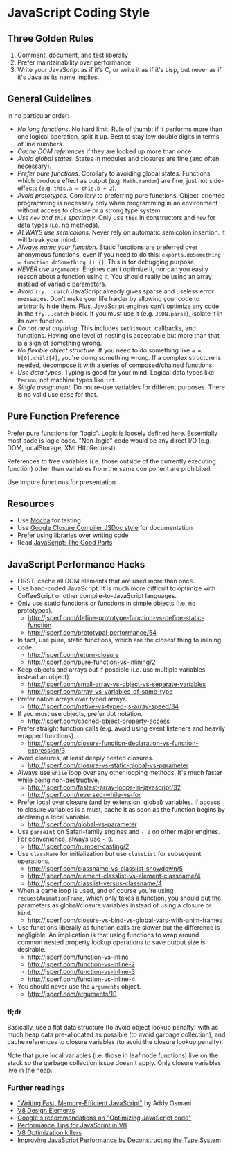 # JavaScript Coding Style

## Three Golden Rules

1. Comment, document, and test liberally
2. Prefer maintainability over performance
3. Write your JavaScript as if it's C, or write it as if it's Lisp, but never
   as if it's Java as its name implies.


## General Guidelines

In no particular order:

* *No long functions*. No hard limit. Rule of thumb: if it performs more than
  one logical operation, split it up. Best to stay low double digits in terms
  of line numbers.
* *Cache DOM references* if they are looked up more than once
* *Avoid global states*. States in modules and closures are fine (and
  often necessary).
* *Prefer pure functions*. Corollary to avoiding global states. Functions which
  produce effect as output (e.g. `Math.random`) are fine, just not side-effects
  (e.g. `this.a = this.b + 2`).
* *Avoid prototypes*. Corollary to preferring pure functions. Object-oriented
  programming is necessary only when programming in an environment without
  access to closure or a strong type system.
* *Use `new` and `this` sparingly*. Only use `this` in constructors and `new`
  for data types (i.e. no methods).
* *ALWAYS use semicolons*. Never rely on automatic semicolon insertion. It will
  break your mind.
* *Always name your function*. Static functions are preferred over anonymous
  functions, even if you need to do this: `exports.doSomething = function
  doSomething () {}`. This is for debugging purpose.
* *NEVER use `arguments`*. Engines can't optimize it, nor can you easily reason
  about a function using it. You should really be using an array instead of
  variadic parameters.
* *Avoid `try...catch`* JavaScript already gives sparse and useless error messages. Don't
  make your life harder by allowing your code to arbitrarily hide them. Plus,
  JavaScript engines can't optimize any code in the `try...catch` block. If you
  must use it (e.g. `JSON.parse`), isolate it in its own function.
* *Do not nest anything*. This includes `setTimeout`, callbacks, and functions.
  Having one level of nesting is acceptable but more than that is a sign of
  something wrong.
* *No flexible object structure*. If you need to do something like `a =
  b[0].child[4]`, you're doing something wrong. If a complex structure is
  needed, decompose it with a series of composed/chained functions.
* *Use data types*. Typing is good for your mind. Logical data types like
  `Person`, not machine types like `int`.
* *Single assignment*. Do not re-use variables for different purposes. There is
  no valid use case for that.


## Pure Function Preference

Prefer pure functions for "logic". Logic is loosely defined here. Essentially
most code is logic code. "Non-logic" code would be any direct I/O (e.g. DOM,
localStorage, XMLHttpRequest).

References to free variables (i.e. those outside of the currently executing
function) other than variables from the same component are prohibited.

Use impure functions for presentation.


## Resources

* Use [Mocha](http://visionmedia.github.io/mocha/) for testing
* Use [Google Closure Compiler JSDoc
  style](https://developers.google.com/closure/compiler/) for documentation
* Prefer using [libraries](https://www.npmjs.org/) over writing code
* Read [JavaScript: The Good
  Parts](http://books.google.com/books/about/JavaScript_The_Good_Parts.html?id=PXa2bby0oQ0C)


## JavaScript Performance Hacks

* FIRST, cache all DOM elements that are used more than once.
* Use hand-coded JavaScript. It is much more difficult to optimize with
  CoffeeScript or other compile-to-JavaScript languages.
* Only use static functions or functions in simple objects (i.e. no prototypes).
  - http://jsperf.com/define-prototype-function-vs-define-static-function
  - http://jsperf.com/prototypal-performance/54
* In fact, use pure, static functions, which are the closest thing to inlining
  code.
  - http://jsperf.com/return-closure
  - http://jsperf.com/pure-function-vs-inlining/2
* Keep objects and arrays out if possible (i.e. use multiple variables instead
  an object).
  - http://jsperf.com/small-array-vs-object-vs-separate-variables
  - http://jsperf.com/array-vs-variables-of-same-type
* Prefer native arrays over typed arrays.
  - http://jsperf.com/native-vs-typed-js-array-speed/34
* If you must use objects, prefer dot notation.
  - http://jsperf.com/cached-object-property-access
* Prefer straight function calls (e.g. avoid using event listeners and
  heavily wrapped functions).
  - http://jsperf.com/closure-function-declaration-vs-function-expression/3
* Avoid closures, at least deeply nested closures.
  - http://jsperf.com/closure-vs-static-global-vs-parameter
* Always use `while` loop over any other looping methods. It's much faster
  while being non-destructive.
  - http://jsperf.com/fastest-array-loops-in-javascript/32
  - http://jsperf.com/reversed-while-vs-for
* Prefer local over closure (and by extension, global) variables. If
  access to closure variables is a must, cache it as soon as the function
  begins by declaring a local variable.
  - http://jsperf.com/global-vs-parameter
* Use `parseInt` on Safari-family engines and `- 0` on other major engines. For
  convenience, always use `- 0`.
  - http://jsperf.com/number-casting/2
* Use `className` for initialization but use `classList` for subsequent
  operations.
  - http://jsperf.com/classname-vs-classlist-showdown/5
  - http://jsperf.com/element-classlist-vs-element-classname/4
  - http://jsperf.com/classlist-versus-classname/4
* When a game loop is used, and of course you're using `requestAnimationFrame`,
  which only takes a function, you should put the parameters as global/closure
  variables instead of using a closure or `bind`.
  - http://jsperf.com/closure-vs-bind-vs-global-vars-with-anim-frames
* Use functions liberally as function calls are slower but the difference is
  negligible. An implication is that using functions to wrap around common
  nested property lookup operations to save output size is desirable.
  - http://jsperf.com/function-vs-inline
  - http://jsperf.com/function-vs-inline-2
  - http://jsperf.com/function-vs-inline-3
  - http://jsperf.com/function-vs-inline-4
* You should never use the `arguments` object.
  - http://jsperf.com/arguments/10


### tl;dr

Basically, use a flat data structure (to avoid object lookup penalty) with as
much heap data pre-allocated as possible (to avoid garbage collection), and
cache references to closure variables (to avoid the closure lookup penalty).

Note that pure local variables (i.e. those in leaf node functions) live on the
stack so the garbage collection issue doesn't apply. Only closure variables
live in the heap.


### Further readings

* ["Writing Fast, Memory-Efficient
  JavaScript"](http://www.smashingmagazine.com/2012/11/05/writing-fast-memory-efficient-javascript/)
  by Addy Osmani
* [V8 Design Elements](https://developers.google.com/v8/design)
* [Google's recommendations on "Optimizing JavaScript
  code"](https://developers.google.com/speed/articles/optimizing-javascript)
* [Performance Tips for JavaScript in V8](http://www.html5rocks.com/en/tutorials/speed/v8/)
* [V8 Optimization killers](https://github.com/petkaantonov/bluebird/wiki/Optimization-killers)
* [Improving JavaScript Performance by Deconstructing the Type
  System](http://iacoma.cs.uiuc.edu/iacoma-papers/pldi14.pdf)
